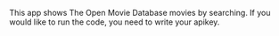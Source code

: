 This app shows The Open Movie Database movies by searching. If you would like to run the code, you need to write your apikey.
